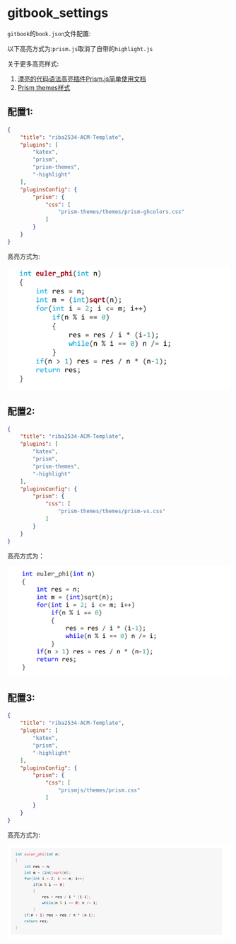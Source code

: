 # gitbook_settings
`gitbook`的`book.json`文件配置:

以下高亮方式为:`prism.js`取消了自带的`highlight.js`

关于更多高亮样式:

1. [漂亮的代码语法高亮插件Prism.js简单使用文档](https://segmentfault.com/a/1190000009122617)
2. [Prism themes样式](https://github.com/PrismJS/prism-themes)

## 配置1:

```json
{
    "title": "riba2534-ACM-Template",
    "plugins": [
        "katex",
        "prism",
        "prism-themes",
        "-highlight"
    ],
    "pluginsConfig": {
        "prism": {
            "css": [
                "prism-themes/themes/prism-ghcolors.css"
            ]
        }
    }
}
```

高亮方式为:

![](first.png)

## 配置2:

```json
{
    "title": "riba2534-ACM-Template",
    "plugins": [
        "katex",
        "prism",
        "prism-themes",
        "-highlight"
    ],
    "pluginsConfig": {
        "prism": {
            "css": [
                "prism-themes/themes/prism-vs.css"
            ]
        }
    }
}
```

高亮方式为：

![](second.png)

## 配置3:

```json
{
    "title": "riba2534-ACM-Template",
    "plugins": [
        "katex",
        "prism",
        "-highlight"
    ],
    "pluginsConfig": {
        "prism": {
            "css": [
                "prismjs/themes/prism.css"
            ]
        }
    }
}
```

高亮方式为:

![](third.png)



